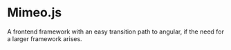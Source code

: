 Mimeo.js
========

A frontend framework with an easy transition path to angular, if the need for a larger framework arises.
